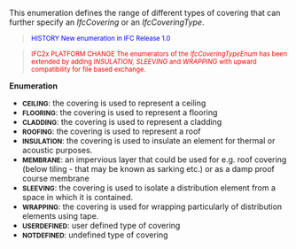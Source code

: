 ﻿This enumeration defines the range of different types of covering that can further specify an _IfcCovering_ or an _IfcCoveringType_.

> <small><font color="#0000FF">HISTORY New enumeration in
      IFC Release 1.0</font></small>

> <small><font color="#FF0000">IFC2x PLATFORM CHANGE  The
      enumerators of the <i>IfcCoveringTypeEnum</i> has been
      extended by adding <i>INSULATION, SLEEVING</i> and
      <i>WRAPPING</i> with upward compatibility for file based
      exchange.</font></small>

**Enumeration**

* <small><b>CEILING</b></small>: the covering is used to represent a ceiling 
* <small><b>FLOORING</b></small>: the covering is used to represent a flooring 
* <small><b>CLADDING</b></small>: the covering is used to represent a cladding 
* <small><b>ROOFING</b></small>: the covering is used to represent a roof 
* <small><b>INSULATION</b></small>: the covering is used to insulate an element for thermal or acoustic purposes. 
* <small><b>MEMBRANE</b></small>: an impervious layer that could be used for e.g. roof covering (below tiling - that may be known as sarking etc.) or as a damp proof course membrane 
* <small><b>SLEEVING</b></small>: the covering is used to isolate a distribution element from a space in which it is contained. 
* <small><b>WRAPPING</b></small>: the covering is used for wrapping particularly of distribution elements using tape. 
* <small><b>USERDEFINED</b></small>: user defined type of covering 
* <small><b>NOTDEFINED</b></small>: undefined type of covering